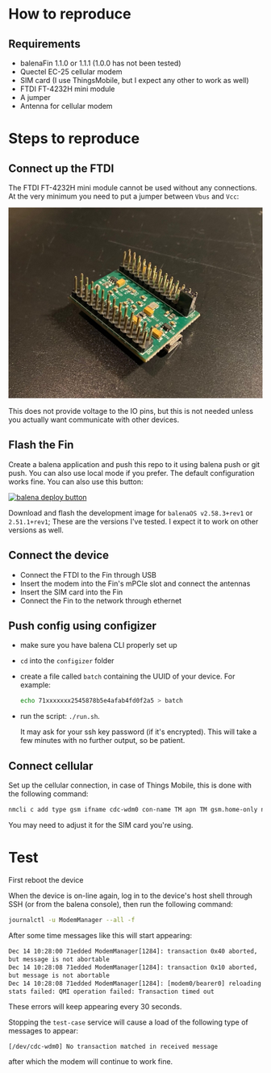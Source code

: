 # How to reproduce

## Requirements
- balenaFin 1.1.0 or 1.1.1 (1.0.0 has not been tested)
- Quectel EC-25 cellular modem
- SIM card (I use ThingsMobile, but I expect any other to work as well)
- FTDI FT-4232H mini module
- A jumper
- Antenna for cellular modem

# Steps to reproduce

## Connect up the FTDI
The FTDI FT-4232H mini module cannot be used without any connections. At the very minimum you need to put a jumper between `Vbus` and `Vcc`:

<img src="./assets/ft4232h-mini-mod.jpeg" />

This does not provide voltage to the IO pins, but this is not needed unless you actually want communicate with other devices.

## Flash the Fin
Create a balena application and push this repo to it using balena push or git push. You can also use local mode if you prefer. The default configuration works fine. You can also use this button:

[![balena deploy button](https://www.balena.io/deploy.svg)](https://dashboard.balena-cloud.com/deploy?repoUrl=https://github.com/martenjacobs/balena-fin-serial-error&defaultDeviceType=fincm3)

Download and flash the development image for `balenaOS v2.58.3+rev1` or `2.51.1+rev1`; These are the versions I've tested. I expect it to work on other versions as well.

## Connect the device
- Connect the FTDI to the Fin through USB 
- Insert the modem into the Fin's mPCIe slot and connect the antennas
- Insert the SIM card into the Fin
- Connect the Fin to the network through ethernet

## Push config using configizer
- make sure you have balena CLI properly set up
- `cd` into the `configizer` folder
- create a file called `batch` containing the UUID of your device. 
  For example: 
  ```bash
  echo 71xxxxxxx2545878b5e4afab4fd0f2a5 > batch
  ```
- run the script: `./run.sh`. 
  
  It may ask for your ssh key password (if it's encrypted). This will take a few minutes with no further output, so be patient.

## Connect cellular
Set up the cellular connection, in case of Things Mobile, this is done with the following command:
```bash
nmcli c add type gsm ifname cdc-wdm0 con-name TM apn TM gsm.home-only no
```
You may need to adjust it for the SIM card you're using.

# Test 
First reboot the device

When the device is on-line again, log in to the device's host shell through SSH (or from the balena console), then run the following command:
```bash
journalctl -u ModemManager --all -f
```

After some time messages like this will start appearing:
```
Dec 14 10:28:00 71edded ModemManager[1284]: transaction 0x40 aborted, but message is not abortable
Dec 14 10:28:08 71edded ModemManager[1284]: transaction 0x10 aborted, but message is not abortable
Dec 14 10:28:08 71edded ModemManager[1284]: [modem0/bearer0] reloading stats failed: QMI operation failed: Transaction timed out
```

These errors will keep appearing every 30 seconds.

Stopping the `test-case` service will cause a load of the following type of messages to appear:
```
[/dev/cdc-wdm0] No transaction matched in received message
```

after which the modem will continue to work fine.